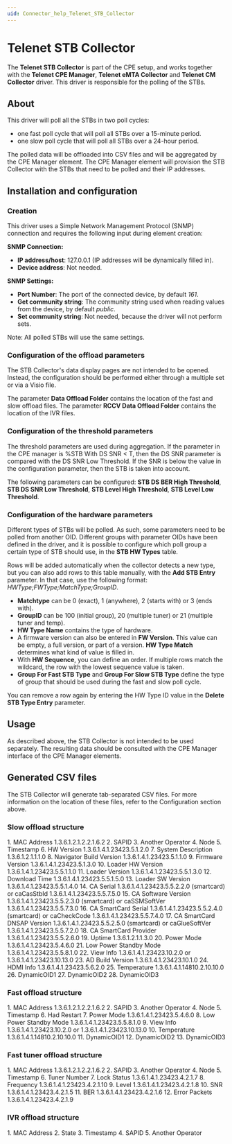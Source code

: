 ```yaml
---
uid: Connector_help_Telenet_STB_Collector
---
```


# Telenet STB Collector

The **Telenet STB Collector** is part of the CPE setup, and works together with the **Telenet CPE Manager**, **Telenet eMTA Collector** and **Telenet CM Collector** driver. This driver is responsible for the polling of the STBs.

## About

This driver will poll all the STBs in two poll cycles:

- one fast poll cycle that will poll all STBs over a 15-minute period.
- one slow poll cycle that will poll all STBs over a 24-hour period.

The polled data will be offloaded into CSV files and will be aggregated by the CPE Manager element. The CPE Manager element will provision the STB Collector with the STBs that need to be polled and their IP addresses.

## Installation and configuration

### Creation

This driver uses a Simple Network Management Protocol (SNMP) connection and requires the following input during element creation:

**SNMP Connection:**

- **IP address/host**: 127.0.0.1 (IP addresses will be dynamically filled in).
- **Device address**: Not needed.

**SNMP Settings:**

- **Port Number**: The port of the connected device, by default *161*.
- **Get community string**: The community string used when reading values from the device, by default *public*.
- **Set community string**: Not needed, because the driver will not perform sets.

Note: All polled STBs will use the same settings.

### Configuration of the offload parameters

The STB Collector's data display pages are not intended to be opened. Instead, the configuration should be performed either through a multiple set or via a Visio file.

The parameter **Data Offload Folder** contains the location of the fast and slow offload files. The parameter **RCCV Data Offload Folder** contains the location of the IVR files.

### Configuration of the threshold parameters

The threshold parameters are used during aggregation. If the parameter in the CPE manager is %STB With DS SNR \< T, then the DS SNR parameter is compared with the DS SNR Low Threshold. If the SNR is below the value in the configuration parameter, then the STB is taken into account.

The following parameters can be configured: **STB DS BER High Threshold**, **STB DS SNR Low Threshold**, **STB Level High Threshold**, **STB Level Low Threshold**.

### Configuration of the hardware parameters

Different types of STBs will be polled. As such, some parameters need to be polled from another OID. Different groups with parameter OIDs have been defined in the driver, and it is possible to configure which poll group a certain type of STB should use, in the **STB HW Types** table.

Rows will be added automatically when the collector detects a new type, but you can also add rows to this table manually, with the **Add STB Entry** parameter. In that case, use the following format: *HWType;FWType;MatchType;GroupID*.

- **Matchtype** can be 0 (exact), 1 (anywhere), 2 (starts with) or 3 (ends with).
- **GroupID** can be 100 (initial group), 20 (multiple tuner) or 21 (multiple tuner and temp).
- **HW Type Name** contains the type of hardware.
- A firmware version can also be entered in **FW Version**. This value can be empty, a full version, or part of a version. **HW Type Match** determines what kind of value is filled in.
- With **HW Sequence**, you can define an order. If multiple rows match the wildcard, the row with the lowest sequence value is taken.
- **Group For Fast STB Type** and **Group For Slow STB Type** define the type of group that should be used during the fast and slow poll cycle.

You can remove a row again by entering the HW Type ID value in the **Delete STB Type Entry** parameter.

## Usage

As described above, the STB Collector is not intended to be used separately. The resulting data should be consulted with the CPE Manager interface of the CPE Manager elements.

## Generated CSV files

The STB Collector will generate tab-separated CSV files. For more information on the location of these files, refer to the Configuration section above.

### Slow offload structure

1\. MAC Address 1.3.6.1.2.1.2.2.1.6.2
2. SAPID
3. Another Operator
4. Node
5. Timestamp
6. HW Version 1.3.6.1.4.1.23423.5.1.2.0
7. System Description 1.3.6.1.2.1.1.1.0
8. Navigator Build Version 1.3.6.1.4.1.23423.5.1.1.0
9. Firmware Version 1.3.6.1.4.1.23423.5.1.3.0
10. Loader HW Version 1.3.6.1.4.1.23423.5.5.1.1.0
11. Loader Version 1.3.6.1.4.1.23423.5.5.1.3.0
12. Download Time 1.3.6.1.4.1.23423.5.5.1.5.0
13. Loader SW Version 1.3.6.1.4.1.23423.5.5.1.4.0
14. CA Serial 1.3.6.1.4.1.23423.5.5.2.2.0 (smartcard) or caCasStbId 1.3.6.1.4.1.23423.5.5.7.5.0
15. CA Software Version 1.3.6.1.4.1.23423.5.5.2.3.0 (smartcard) or caSSMSoftVer 1.3.6.1.4.1.23423.5.5.7.3.0
16. CA SmartCard Serial 1.3.6.1.4.1.23423.5.5.2.4.0 (smartcard) or caCheckCode 1.3.6.1.4.1.23423.5.5.7.4.0
17. CA SmartCard DNSAP Version 1.3.6.1.4.1.23423.5.5.2.5.0 (smartcard) or caGlueSoftVer 1.3.6.1.4.1.23423.5.5.7.2.0
18. CA SmartCard Provider 1.3.6.1.4.1.23423.5.5.2.6.0
19. Uptime 1.3.6.1.2.1.1.3.0
20. Power Mode 1.3.6.1.4.1.23423.5.4.6.0
21. Low Power Standby Mode 1.3.6.1.4.1.23423.5.5.8.1.0
22. View Info 1.3.6.1.4.1.23423.10.2.0 or 1.3.6.1.4.1.23423.10.13.0
23. AD Build Version 1.3.6.1.4.1.23423.10.1.0
24. HDMI Info 1.3.6.1.4.1.23423.5.6.2.0
25. Temperature 1.3.6.1.4.1.14810.2.10.10.0
26. DynamicOID1
27. DynamicOID2
28. DynamicOID3

### Fast offload structure

1\. MAC Address 1.3.6.1.2.1.2.2.1.6.2
2. SAPID
3. Another Operator
4. Node
5. Timestamp
6. Had Restart
7. Power Mode 1.3.6.1.4.1.23423.5.4.6.0
8. Low Power Standby Mode 1.3.6.1.4.1.23423.5.5.8.1.0
9. View Info 1.3.6.1.4.1.23423.10.2.0 or 1.3.6.1.4.1.23423.10.13.0
10. Temperature 1.3.6.1.4.1.14810.2.10.10.0
11. DynamicOID1
12. DynamicOID2
13. DynamicOID3

### Fast tuner offload structure

1\. MAC Address 1.3.6.1.2.1.2.2.1.6.2
2. SAPID
3. Another Operator
4. Node
5. Timestamp
6. Tuner Number
7. Lock Status 1.3.6.1.4.1.23423.4.2.1.7
8. Frequency 1.3.6.1.4.1.23423.4.2.1.10
9. Level 1.3.6.1.4.1.23423.4.2.1.8
10. SNR 1.3.6.1.4.1.23423.4.2.1.5
11. BER 1.3.6.1.4.1.23423.4.2.1.6
12. Error Packets 1.3.6.1.4.1.23423.4.2.1.9

### IVR offload structure

1\. MAC Address
2. State
3. Timestamp
4. SAPID
5. Another Operator
